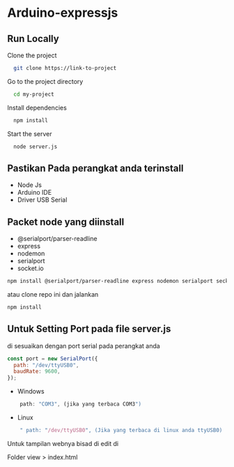 # Arduino-expressjs

## Run Locally

Clone the project

```bash
  git clone https://link-to-project
```

Go to the project directory

```bash
  cd my-project
```

Install dependencies

```bash
  npm install
```

Start the server

```bash
  node server.js
```

## Pastikan Pada perangkat anda terinstall
- Node Js
- Arduino IDE
- Driver USB Serial

## Packet node yang diinstall
- @serialport/parser-readline
- express
- nodemon
- serialport
- socket.io
```bash
npm install @serialport/parser-readline express nodemon serialport secket.io
```
atau clone repo ini dan jalankan
```bash
npm install
```
## Untuk Setting Port pada file server.js 

di sesuaikan dengan port serial pada perangkat anda
```javascript
const port = new SerialPort({
  path: "/dev/ttyUSB0",
  baudRate: 9600,
});
```

- Windows
```javascript
    path: "COM3", (jika yang terbaca COM3")
```
- Linux
```javascript
    " path: "/dev/ttyUSB0", (Jika yang terbaca di linux anda ttyUSB0)
```

Untuk tampilan webnya bisad di edit di

  Folder view > index.html
